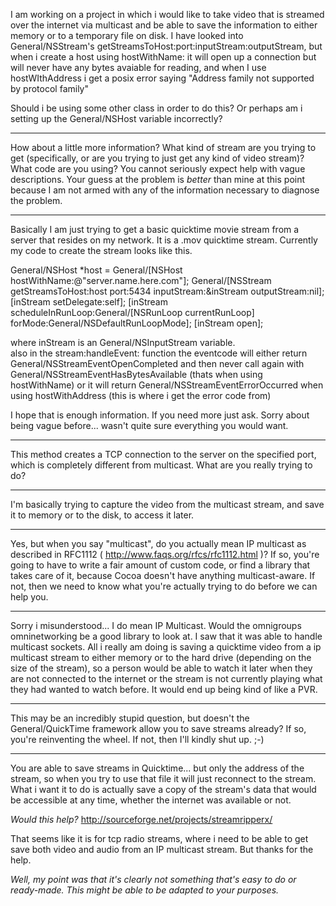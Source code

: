 

I am working on a project in which i would like to take video that is streamed over the internet via multicast and be able to save the information to either memory or to a temporary file on disk.  I have looked into General/NSStream's getStreamsToHost:port:inputStream:outputStream, but when i create a host using hostWithName: it will open up a connection but will never have any bytes avaiable for reading, and when I use hostWIthAddress i get a posix error saying "Address family not supported by protocol family"

Should i be using some other class in order to do this?  Or perhaps am i setting up the General/NSHost variable incorrectly?

----

How about a little more information? What kind of stream are you trying to get (specifically, or are you trying to just get any kind of video stream)? What code are you using? You cannot seriously expect help with vague descriptions. Your guess at the problem is *better* than mine at this point because I am not armed with any of the information necessary to diagnose the problem.

----
Basically I am just trying to get a basic quicktime movie stream from a server that resides on my network.  It is a .mov quicktime stream.  Currently my code to create the stream looks like this.

     
General/NSHost *host = General/[NSHost hostWithName:@"server.name.here.com"];
General/[NSStream getStreamsToHost:host port:5434 inputStream:&inStream outputStream:nil];
[inStream setDelegate:self];
[inStream scheduleInRunLoop:General/[NSRunLoop currentRunLoop] forMode:General/NSDefaultRunLoopMode];
[inStream open];


where inStream is an General/NSInputStream variable.  
also in the stream:handleEvent: function the eventcode will either return General/NSStreamEventOpenCompleted and then never call again with General/NSStreamEventHasBytesAvailable (thats when using hostWithName)
or it will return General/NSStreamEventErrorOccurred when using hostWithAddress (this is where i get the error code from)


I hope that is enough information.  If you need more just ask.  Sorry about being vague before... wasn't quite sure everything you would want.

----

This method creates a TCP connection to the server on the specified port, which is completely different from multicast. What are you really trying to do?

----
I'm basically trying to capture the video from the multicast stream, and save it to memory or to the disk, to access it later.

----

Yes, but when you say "multicast", do you actually mean IP multicast as described in RFC1112 ( http://www.faqs.org/rfcs/rfc1112.html )? If so, you're going to have to write a fair amount of custom code, or find a library that takes care of it, because Cocoa doesn't have anything multicast-aware. If not, then we need to know what you're actually trying to do before we can help you.

----
Sorry i misunderstood... I do mean IP Multicast.  Would the omnigroups omninetworking be a good library to look at.  I saw that it was able to handle multicast sockets.
All i really am doing is saving a quicktime video from a ip multicast stream to either memory or to the hard drive (depending on the size of the stream), so a person would be able to watch it later when they are not connected to the internet or the stream is not currently playing what they had wanted to watch before.  It would end up being kind of like a PVR.

----

This may be an incredibly stupid question, but doesn't the General/QuickTime framework allow you to save streams already? If so, you're reinventing the wheel. If not, then I'll kindly shut up. ;-)

----
You are able to save streams in Quicktime... but only the address of the stream, so when you try to use that file it will just reconnect to the stream.  What i want it to do is actually save a copy of the stream's data that would be accessible at any time, whether the internet was available or not.

*Would this help?* http://sourceforge.net/projects/streamripperx/

That seems like it is for tcp radio streams, where i need to be able to get save both video and audio from an IP multicast stream.  But thanks for the help.

*Well, my point was that it's clearly not something that's easy to do or ready-made. This might be able to be adapted to your purposes.*